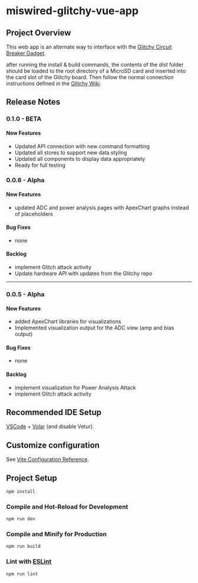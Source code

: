 # miswired-glitchy-vue-app

## Project Overview
This web app is an alternate way to interface with the [Glitchy Circuit Breaker Gadget](https://github.com/miswired/glitchy).

after running the install & build commands, the contents of the *dist* folder should be loaded to the root directory of a MicroSD card and inserted into the card slot of the Glitchy board. Then follow the normal connection instructions defined in the [Glitchy Wiki](https://github.com/miswired/glitchy/wiki/Guide-%E2%80%90-Quick-Start).

## Release Notes
### 0.1.0 - BETA
#### New Features
* Updated API connection with new command formatting
* Updated all stores to support new data styling
* Updated all components to display data appropriately
* Ready for full testing

### 0.0.6 - Alpha
#### New Features
* updated ADC and power analysis pages with ApexChart graphs instead of placeholders

#### Bug Fixes
* none

#### Backlog
* implement Glitch attack activity
* Update hardware API with updates from the Glitchy repo
  
-----
### 0.0.5 - Alpha
#### New Features
* added ApexChart libraries for visualizations
* Implemented visualization output for the ADC view (amp and bias output)

#### Bug Fixes
* none

#### Backlog
* implement visualization for Power Analysis Attack
* implement Glitch attack activity

## Recommended IDE Setup

[VSCode](https://code.visualstudio.com/) + [Volar](https://marketplace.visualstudio.com/items?itemName=Vue.volar) (and disable Vetur).

## Customize configuration

See [Vite Configuration Reference](https://vitejs.dev/config/).

## Project Setup

```sh
npm install
```

### Compile and Hot-Reload for Development

```sh
npm run dev
```

### Compile and Minify for Production

```sh
npm run build
```

### Lint with [ESLint](https://eslint.org/)

```sh
npm run lint
```
